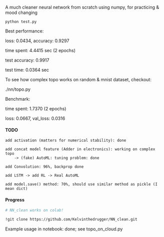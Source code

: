 A much cleaner neural network from scratch using numpy, for practicing & mood changing

    python test.py

Best performance: 

 loss: 0.0434, accuracy: 0.9297

 time spent: 4.4415 sec (2 epochs)

 test accuracy: 0.9917

 test time: 0.0364 sec


To see how complex topo works on random & mnist dataset, checkout:

   ./nn/topo.py 

Benchmark:

 time spent: 1.7370 (2 epochs)

 loss: 0.0667, val_loss: 0.0316


#### TODO

    add activation (matters for numerical stability): done

    add concat model feature (Adder in electronics): working on complex topo
        -> (fake) AutoML: tuning problem: done

    add Convolution: 96%, backprop done

    add LSTM -> add RL -> Real AutoML

    add model.save() method: 70%, should use similar method as pickle (I mean dict)

#### Progress

```bash
# NN_clean works on colab!

!git clone https://github.com/Kelvinthedrugger/NN_clean.git
```
Example usage in notebook: done; see topo_on_cloud.py

